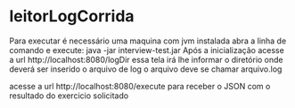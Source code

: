 # leitorLogCorrida

Para executar é necessário uma maquina com jvm instalada
abra a linha de comando e execute: java -jar interview-test.jar
Após a inicialização acesse a url http://localhost:8080/logDir
essa tela irá lhe informar o diretório onde deverá ser inserido o arquivo de log
o arquivo deve se chamar arquivo.log

acesse a url http://localhost:8080/execute para receber o JSON com o resultado do exercicio solicitado